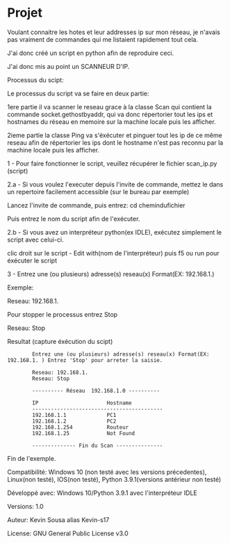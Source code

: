 # Projet

Voulant connaitre les hotes et leur addresses ip sur mon réseau, je n'avais pas vraiment de commandes qui me listaient rapidement tout cela.

J'ai donc créé un script en python afin de reproduire ceci.

J'ai donc mis au point un SCANNEUR D'IP.

Processus du scipt:

Le processus du script va se faire en deux partie:

1ere partie il va scanner le reseau grace à la classe Scan qui contient la commande socket.gethostbyaddr, qui va donc répertorier tout les ips et hostnames du réseau en memoire sur la machine locale puis les afficher.

2ieme partie la classe Ping va s'éxécuter et pinguer tout les ip de ce même reseau afin de répertorier les ips dont le hostname n'est pas reconnu par la machine locale puis les afficher.

1 - Pour faire fonctionner le script, veuillez récupérer le fichier scan_ip.py (script) 

2.a - Si vous voulez l'executer depuis l'invite de commande, mettez le dans un repertoire facilement accessible (sur le bureau par exemple)
    
   Lancez l'invite de commande, puis entrez:  cd chemindufichier
    
   Puis entrez le nom du script afin de l'exécuter.
    
2.b - Si vous avez un interpréteur python(ex IDLE), exécutez simplement le script avec celui-ci.
    
   clic droit sur  le script - Edit with(nom de l'interpréteur) puis f5 ou run pour éxécuter le script
    
3 - Entrez une (ou plusieurs) adresse(s) reseau(x) Format(EX: 192.168.1.)
    
   Exemple:
            
   Reseau: 192.168.1.
    
   Pour stopper le processus entrez Stop
            
   Reseau: Stop
    
   Resultat (capture éxécution du scipt)
    
            Entrez une (ou plusieurs) adresse(s) reseau(x) Format(EX: 192.168.1. ) Entrez 'Stop' pour arreter la saisie.

            Reseau: 192.168.1.
            Reseau: Stop
    
            ---------- Réseau  192.168.1.0 ----------

            IP			            Hostname
            ------------------------------------------
            192.168.1.1             PC1
            192.168.1.2             PC2
            192.168.1.254           Routeur
            192.168.1.25            Not Found
            
            -------------- Fin du Scan ---------------
            
   Fin de l'exemple.


Compatibilité: Windows 10 (non testé avec les versions précedentes), Linux(non testé), IOS(non testé), Python 3.9.1(versions antérieur non testé)

Développé avec: Windows 10/Python 3.9.1 avec l'interpréteur IDLE

Versions: 1.0

Auteur: Kevin Sousa alias Kevin-s17

License: GNU General Public License v3.0





